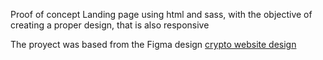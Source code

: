 Proof of concept Landing page using html and sass, with the objective of creating a proper design, that is also responsive

The proyect was based from the Figma design [crypto website design](https://www.figma.com/community/file/1111513033405865081/coinbase---crypto-website-design-(Community))